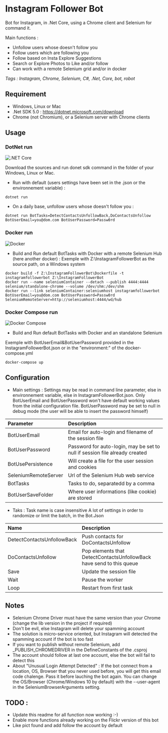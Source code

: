 # Instagram Follower Bot

Bot for Instagram, in .Net Core, using a Chrome client and Selenium for command it.

Main functions :
- Unfollow users whose doesn't follow you
- Follow users which are following you
- Follow based on Insta Explore Suggestions
- Search or Explore Photos to Like and/or follow
- Can work with a remote Selenium grid and/or in docker

*Tags	: Instagram, Chrome, Selenium, C#, .Net, Core, bot, robot*

## Requirement

- Windows, Linux or Mac
- .Net SDK 5.0 : https://dotnet.microsoft.com/download
- Chrome (not Chromium), or a Selenium server with Chrome clients

## Usage

### DotNet run
![.NET Core](https://github.com/smf33/InstagramFollowerBot/workflows/.NET%20Core/badge.svg)

Download the sources and run donet sdk command in the folder of your Windows, Linux or Mac.

- Run with default (users settings have been set in the .json or the environnement variable) :
```
dotnet run
```

- On a daily base, unfollow users whose doesn't follow you :
```
dotnet run BotTasks=DetectContactsUnfollowBack,DoContactsUnfollow BotUserEmail=you@dom.com BotUserPassword=Passw0rd
```

### Docker run
![Docker](https://github.com/smf33/InstagramFollowerBot/workflows/Docker/badge.svg)

- Build and Run default BotTasks with Docker with a remote Selenium Hub (here another docker) :
Exemple with Z:\InstagramFollowerBot as the source path, on a Windows system
```
docker build -f Z:\InstagramFollowerBot\Dockerfile -t instagramfollowerbot Z:\InstagramFollowerBot
docker run --name seleniumContainer --detach --publish 4444:4444 selenium/standalone-chrome --volume /dev/shm:/dev/shm 
docker run --link seleniumContainer:seleniumhost instagramfollowerbot BotUserEmail=you@dom.com BotUserPassword=Passw0rd SeleniumRemoteServer=http://seleniumhost:4444/wd/hub
```

### Docker Compose run
![Docker Compose](https://github.com/smf33/InstagramFollowerBot/workflows/Docker%20Compose/badge.svg)

- Build and Run default BotTasks with Docker and an standalone Selenium

Exemple with BotUserEmail&BotUserPassword provided in the InstagramFollowerBot.json or in the "environment:" of the docker-compose.yml
```
docker-compose up
```

## Configuration
- Main settings :
Settings may be read in command line parameter, else in environnement variable, else in InstagramFollowerBot.json.
Only BotUserEmail and BotUserPassword won't have default working values from the initial configuration file.
BotUserPassword may be set to null in debug mode (the user will be able to insert the password himself)

| Parameter | Description |
| :-------- | :---------- |
| BotUserEmail | Email for auto-login and filename of the session file |
| BotUserPassword | Password for auto-login, may be set to null if session file already created |
| BotUsePersistence | Will create a file for the user session and cookies |
| SeleniumRemoteServer | Url of the Selenium Hub web service |
| BotTasks | Tasks to do, separatedd by a comma |
| BotUserSaveFolder | Where user informations (like cookie) are stored |

- Taks :
Task name is case insensitive
A lot of settings in order to randomize or limit the batch, in the Bot.Json

| Name | Description |
| :--- | :---------- |
| DetectContactsUnfollowBack | Push contacts for DoContactsUnfollow |
| DoContactsUnfollow | Pop elements that DetectContactsUnfollowBack have send to this queue |
| Save | Update the session file |
| Wait | Pause the worker |
| Loop | Restart from first task |

## Notes
- Selenium Chrome Driver must have the same version than your Chrome (change the lib version in the project if required)
- Don't be evil, else Instagram will delete your spamming account
- The solution is micro-service oriented, but Instagram will detected the spamming account if the bot is too fast
- If you want to publish without remote Selenium, add _PUBLISH_CHROMEDRIVER in the DefineConstants of the .csproj
- The account should follow at last one account, else the bot will fail to detect this
- About "Unusual Login Attempt Detected" : If the bot connect from a location, OS, Browser that you never used before, you will get this email code chalenge. Pass it before lauching the bot again. You can change the OS/Browser (Chrome/Windows 10 by default) with the --user-agent in the SeleniumBrowserArguments setting.
## TODO :
- Update this readme for all function now working :-)
- Enable more functions already working on the Flickr version of this bot
- Like pict found and add follow the account by default